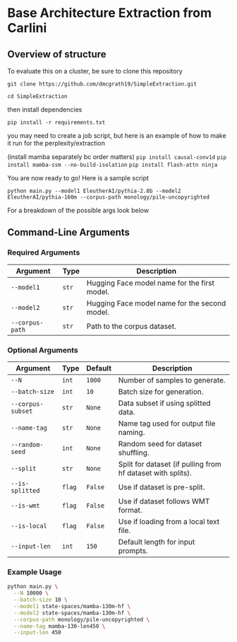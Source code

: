 # Base Architecture Extraction from Carlini

## Overview of structure

To evaluate this on a cluster, be sure to clone this repository

```git clone https://github.com/dmcgrath19/SimpleExtraction.git```

```cd SimpleExtraction```

then install dependencies

```pip install -r requirements.txt```

you may need to create a job script, but here is an example of how to make it run for the perplexity/extraction

(install mamba separately bc order matters)
```pip install causal-conv1d```
```pip install mamba-ssm --no-build-isolation```
```pip install flash-attn ninja```


You are now ready to go! Here is a sample script

```python main.py --model1 EleutherAI/pythia-2.8b --model2 EleutherAI/pythia-160m --corpus-path monology/pile-uncopyrighted```

For a breakdown of the possible args look below

## Command-Line Arguments

### Required Arguments

| Argument        | Type   | Description |
|----------------|--------|-------------|
| `--model1`      | `str`  | Hugging Face model name for the first model. |
| `--model2`      | `str`  | Hugging Face model name for the second model. |
| `--corpus-path` | `str`  | Path to the corpus dataset. |

### Optional Arguments

| Argument         | Type    | Default  | Description |
|------------------|---------|----------|-------------|
| `--N`            | `int`   | `1000`   | Number of samples to generate. |
| `--batch-size`   | `int`   | `10`     | Batch size for generation. |
| `--corpus-subset`| `str`   | `None`   | Data subset if using splitted data. |
| `--name-tag`     | `str`   | `None`   | Name tag used for output file naming. |
| `--random-seed`  | `int`   | `None`   | Random seed for dataset shuffling. |
| `--split`        | `str`   | `None`   | Split for dataset (if pulling from hf dataset with splits). |
| `--is-splitted`  | `flag`  | `False`  | Use if dataset is pre-split. |
| `--is-wmt`       | `flag`  | `False`  | Use if dataset follows WMT format. |
| `--is-local`     | `flag`  | `False`  | Use if loading from a local text file. |
| `--input-len`    | `int`   | `150`    | Default length for input prompts. |

### Example Usage

```bash
python main.py \
  --N 10000 \
  --batch-size 10 \
  --model1 state-spaces/mamba-130m-hf \
  --model2 state-spaces/mamba-130m-hf \
  --corpus-path monology/pile-uncopyrighted \
  --name-tag mamba-130-len450 \
  --input-len 450
